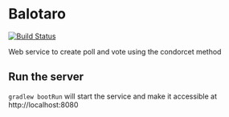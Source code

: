 # Balotaro
[![Build Status](https://travis-ci.org/slimaku/balotaro.svg?branch=master)](https://travis-ci.org/slimaku/balotaro)

Web service to create poll and vote using the condorcet method

## Run the server
`gradlew bootRun` will start the service and make it accessible at http://localhost:8080
